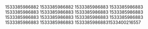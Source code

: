 1533385986882
1533385986882
1533385986883
1533385986883
1533385986883
1533385986883
1533385986883
1533385986883
1533385986883
1533385986883
1533385986883
1533385986883
1533385986883
1533385986883
15333859868831533400216557